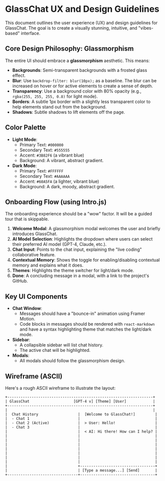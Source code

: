 # GlassChat UX and Design Guidelines

This document outlines the user experience (UX) and design guidelines for GlassChat. The goal is to create a visually stunning, intuitive, and "vibes-based" interface.

## Core Design Philosophy: Glassmorphism

The entire UI should embrace a **glassmorphism** aesthetic. This means:

-   **Backgrounds**: Semi-transparent backgrounds with a frosted glass effect.
-   **Blur**: Use `backdrop-filter: blur(10px);` as a baseline. The blur can be increased on hover or for active elements to create a sense of depth.
-   **Transparency**: Use a background color with 80% opacity (e.g., `rgba(255, 255, 255, 0.8)` for light mode).
-   **Borders**: A subtle 1px border with a slightly less transparent color to help elements stand out from the background.
-   **Shadows**: Subtle shadows to lift elements off the page.

## Color Palette

-   **Light Mode**:
    -   Primary Text: `#000000`
    -   Secondary Text: `#555555`
    -   Accent: `#3B82F6` (a vibrant blue)
    -   Background: A vibrant, abstract gradient.
-   **Dark Mode**:
    -   Primary Text: `#FFFFFF`
    -   Secondary Text: `#AAAAAA`
    -   Accent: `#60A5FA` (a lighter, vibrant blue)
    -   Background: A dark, moody, abstract gradient.

## Onboarding Flow (using Intro.js)

The onboarding experience should be a "wow" factor. It will be a guided tour that is skippable.

1.  **Welcome Modal**: A glassmorphism modal welcomes the user and briefly introduces GlassChat.
2.  **AI Model Selection**: Highlights the dropdown where users can select their preferred AI model (GPT-4, Claude, etc.).
3.  **Chat Input**: Points to the chat input, explaining the "live coding" collaborative feature.
4.  **Contextual Memory**: Shows the toggle for enabling/disabling contextual memory and explains what it does.
5.  **Themes**: Highlights the theme switcher for light/dark mode.
6.  **Done**: A concluding message in a modal, with a link to the project's GitHub.

## Key UI Components

-   **Chat Window**:
    -   Messages should have a "bounce-in" animation using Framer Motion.
    -   Code blocks in messages should be rendered with `react-markdown` and have a syntax highlighting theme that matches the light/dark mode.
-   **Sidebar**:
    -   A collapsible sidebar will list chat history.
    -   The active chat will be highlighted.
-   **Modals**:
    -   All modals should follow the glassmorphism design.

## Wireframe (ASCII)

Here's a rough ASCII wireframe to illustrate the layout:

```
+------------------------------------------------------------------+
| GlassChat                    [GPT-4 v] [Theme] [User]            |
+------------------------------------------------------------------+
|                                                                  |
|  Chat History                  |  [Welcome to GlassChat!]         |
|  - Chat 1                      |                                  |
|  - Chat 2 (Active)             |  > User: Hello!                  |
|  - Chat 3                      |                                  |
|                                |  < AI: Hi there! How can I help? |
|                                |                                  |
|                                |                                  |
|                                |                                  |
|                                |                                  |
|                                |                                  |
|                                |                                  |
|                                |                                  |
|                                +----------------------------------+
|                                | [Type a message...] [Send]       |
+--------------------------------+----------------------------------+
``` 